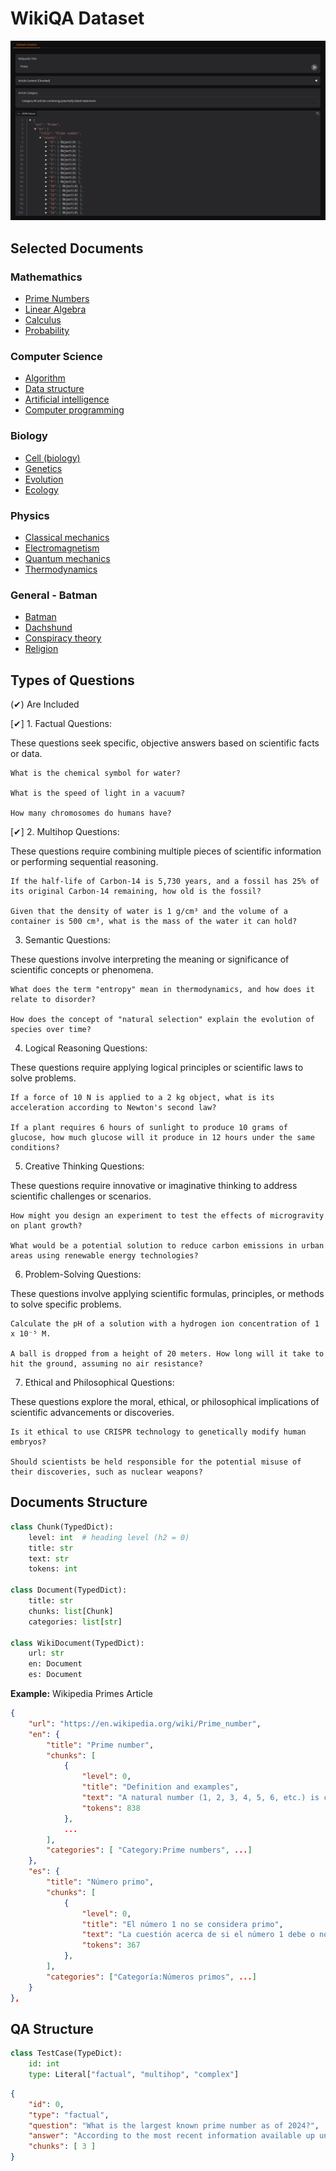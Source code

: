 
# WikiQA Dataset

![Dataset Creation](dataset-creation.png)

## Selected Documents

### Mathemathics 
*   [Prime Numbers](https://en.wikipedia.org/wiki/Prime_number)
*   [Linear Algebra](https://en.wikipedia.org/wiki/Linear_algebra)
*   [Calculus](https://en.wikipedia.org/wiki/Calculus)
*   [Probability](https://en.wikipedia.org/wiki/Probability)

### Computer Science

*   [Algorithm](https://en.wikipedia.org/wiki/Algorithm)
*   [Data structure](https://en.wikipedia.org/wiki/Data_structure)
*   [Artificial intelligence](https://en.wikipedia.org/wiki/Artificial_intelligence)
*   [Computer programming](https://en.wikipedia.org/wiki/Computer_programming)

### Biology

*   [Cell (biology)](https://en.wikipedia.org/wiki/Cell_(biology))
*   [Genetics](https://en.wikipedia.org/wiki/Genetics)
*   [Evolution](https://en.wikipedia.org/wiki/Evolution)
*   [Ecology](https://en.wikipedia.org/wiki/Ecology)

### Physics

*   [Classical mechanics](https://en.wikipedia.org/wiki/Classical_mechanics)
*   [Electromagnetism](https://en.wikipedia.org/wiki/Electromagnetism)
*   [Quantum mechanics](https://en.wikipedia.org/wiki/Quantum_mechanics)
*   [Thermodynamics](https://en.wikipedia.org/wiki/Thermodynamics)

### General - Batman

*   [Batman](https://en.wikipedia.org/wiki/Batman)
*   [Dachshund](https://en.wikipedia.org/wiki/Dachshund)  
*   [Conspiracy theory](https://en.wikipedia.org/wiki/Conspiracy_theory)  
*   [Religion](https://en.wikipedia.org/wiki/Religion)  



## Types of Questions

(✔) Are Included

[✔] 1. Factual Questions:

These questions seek specific, objective answers based on scientific facts or data.

    What is the chemical symbol for water?

    What is the speed of light in a vacuum?

    How many chromosomes do humans have?

[✔] 2. Multihop Questions:

These questions require combining multiple pieces of scientific information or performing sequential reasoning.

    If the half-life of Carbon-14 is 5,730 years, and a fossil has 25% of its original Carbon-14 remaining, how old is the fossil?

    Given that the density of water is 1 g/cm³ and the volume of a container is 500 cm³, what is the mass of the water it can hold?

3. Semantic Questions:

These questions involve interpreting the meaning or significance of scientific concepts or phenomena.

    What does the term "entropy" mean in thermodynamics, and how does it relate to disorder?

    How does the concept of "natural selection" explain the evolution of species over time?

4. Logical Reasoning Questions:

These questions require applying logical principles or scientific laws to solve problems.

    If a force of 10 N is applied to a 2 kg object, what is its acceleration according to Newton's second law?

    If a plant requires 6 hours of sunlight to produce 10 grams of glucose, how much glucose will it produce in 12 hours under the same conditions?

5. Creative Thinking Questions:

These questions require innovative or imaginative thinking to address scientific challenges or scenarios.

    How might you design an experiment to test the effects of microgravity on plant growth?

    What would be a potential solution to reduce carbon emissions in urban areas using renewable energy technologies?

6. Problem-Solving Questions:

These questions involve applying scientific formulas, principles, or methods to solve specific problems.

    Calculate the pH of a solution with a hydrogen ion concentration of 1 x 10⁻⁵ M.

    A ball is dropped from a height of 20 meters. How long will it take to hit the ground, assuming no air resistance?

7. Ethical and Philosophical Questions:

These questions explore the moral, ethical, or philosophical implications of scientific advancements or discoveries.

    Is it ethical to use CRISPR technology to genetically modify human embryos?

    Should scientists be held responsible for the potential misuse of their discoveries, such as nuclear weapons?


## Documents Structure

```py
class Chunk(TypedDict):
    level: int  # heading level (h2 = 0)
    title: str
    text: str
    tokens: int

class Document(TypedDict):
    title: str
    chunks: list[Chunk]
    categories: list[str]

class WikiDocument(TypedDict):
    url: str
    en: Document
    es: Document
```

**Example:** Wikipedia Primes Article

```json
{
    "url": "https://en.wikipedia.org/wiki/Prime_number",
    "en": {
        "title": "Prime number",
        "chunks": [
            {
                "level": 0,
                "title": "Definition and examples",
                "text": "A natural number (1, 2, 3, 4, 5, 6, etc.) is called a prime number (or a prime) ...",
                "tokens": 838
            },
            ...
        ],
        "categories": [ "Category:Prime numbers", ...]
    },
    "es": {
        "title": "Número primo",
        "chunks": [
            {
                "level": 0,
                "title": "El número 1 no se considera primo",
                "text": "La cuestión acerca de si el número 1 debe o no considerarse primo está ...​",
                "tokens": 367
            },
        ],
        "categories": ["Categoría:Números primos", ...]
    }
},
```

## QA Structure 

```py 
class TestCase(TypeDict):
    id: int
    type: Literal["factual", "multihop", "complex"]
```

```json 
{
    "id": 0,
    "type": "factual",
    "question": "What is the largest known prime number as of 2024?",
    "answer": "According to the most recent information available up until October 2024, the largest known prime number is also a Mersenne prime consisting of 41,024,320 decimal",
    "chunks": [ 3 ]
}
```